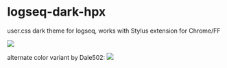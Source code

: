 # logseq-dark-hpx
user.css dark theme for logseq, works with Stylus extension for Chrome/FF

![](https://raw.githubusercontent.com/cannibalox/logseq-dark-hpx/master/Logseq-dark-hpx.png)

alternate color variant by Dale502:
![](https://raw.githubusercontent.com/cannibalox/logseq-dark-hpx/master/Logseq-dark-Le.jpg)

